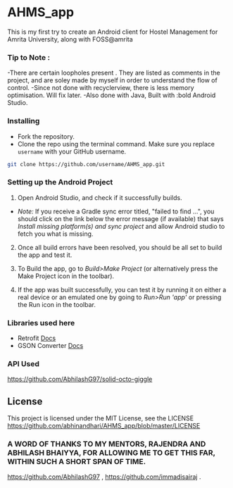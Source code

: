# AHMS_app
This is my first try to create an Android client for Hostel Management for Amrita University, along with FOSS@amrita

### Tip to Note :
  -There are certain loopholes present . They are listed as comments in the project, and are soley made by myself in order to understand the flow of control.
  -Since not done with recyclerview, there is less memory optimisation. Will fix later.
  -Also done with Java, Built with :bold Android Studio.
  
### Installing

- Fork the repository. 
- Clone the repo using the terminal command. Make sure you replace `username` with your GitHub username.
```bash
git clone https://github.com/username/AHMS_app.git 
```
### Setting up the Android Project


1. Open Android Studio, and check if it successfully builds.

  - _Note:_ If you receive a Gradle sync error titled, "failed to find ...", you should click on the link below the error message (if available) that says _Install missing platform(s) and sync project_ and allow Android studio to fetch you what is missing.

2. Once all build errors have been resolved, you should be all set to build the app and test it.

3. To Build the app, go to _Build>Make Project_ (or alternatively press the Make Project icon in the toolbar).

4. If the app was built successfully, you can test it by running it on either a real device or an emulated one by going to _Run>Run 'app'_ or pressing the Run icon in the toolbar.

### Libraries used here

- Retrofit [Docs](http://square.github.io/retrofit/2.x/retrofit/)
- GSON Converter [Docs](https://github.com/square/retrofit/tree/master/retrofit-converters/gson/)
### API Used
https://github.com/AbhilashG97/solid-octo-giggle

## License

This project is licensed under the MIT License, see the LICENSE https://github.com/abhinandhari/AHMS_app/blob/master/LICENSE

### A WORD OF THANKS TO MY MENTORS, RAJENDRA AND ABHILASH BHAIYYA, FOR ALLOWING ME TO GET THIS FAR, WITHIN SUCH A SHORT SPAN OF TIME.
https://github.com/AbhilashG97 , https://github.com/immadisairaj .
